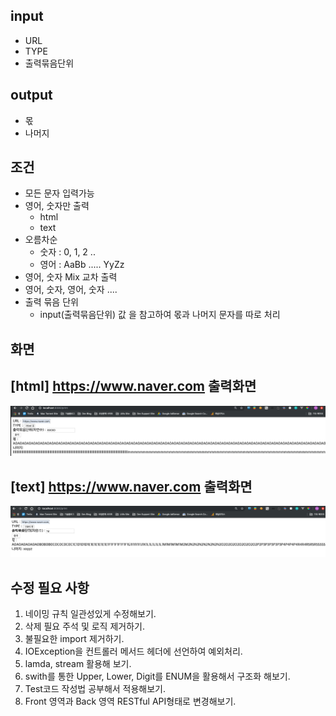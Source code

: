 ## input
* URL
* TYPE
* 출력묶음단위

## output
* 몫
* 나머지

## 조건
* 모든 문자 입력가능
* 영어, 숫자만 출력
    * html
    * text
* 오름차순
    * 숫자 : 0, 1, 2 ..
    * 영어 : AaBb ..... YyZz
* 영어, 숫자 Mix 교차 출력
* 영어, 숫자, 영어, 숫자 ....
* 출력 묶음 단위
    * input(출력묶음단위) 값 을 참고하여 몫과 나머지 문자를 따로 처리

## 화면


## [html] https://www.naver.com 출력화면
![html_output](html_output.png)

## [text] https://www.naver.com 출력화면
![text_output](text_outpu.png)    

## 수정 필요 사항  
1. 네이밍 규칙 일관성있게 수정해보기.
2. 삭제 필요 주석 및 로직 제거하기.
3. 불필요한 import 제거하기.  
4. IOException을 컨트롤러 메서드 헤더에 선언하여 예외처리.
5. lamda, stream 활용해 보기.
6. swith를 통한 Upper, Lower, Digit를 ENUM을 활용해서 구조화 해보기.
7. Test코드 작성법 공부해서 적용해보기.
8. Front 영역과 Back 영역 RESTful API형태로 변경해보기.

